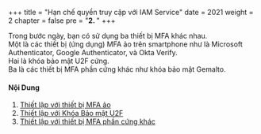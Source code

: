 +++
title = "Hạn chế quyền truy cập với IAM Service"
date = 2021
weight = 2
chapter = false
pre = "<b>2. </b>"
+++

Trong bước ngày, bạn có sử dụng ba thiết bị MFA khác nhau.  
Một là các thiết bị (ứng dụng) MFA ảo trên smartphone như là Microsoft Authenticator, Google Authenticator, và Okta Verify.  
Hai là khóa bảo mật U2F cứng.  
Ba là các thiết bị MFA phần cứng khác như khóa bảo mật Gemalto.
#### Nội Dung

1. [Thiết lập với thiết bị MFA ảo](1-virtual-mfa-device)
2. [Thiết lập với Khóa Bảo mật U2F](2-u2f-security-key)
3. [Thiết lập với thiết bị MFA phần cứng khác](3-other-hardware-mfa-device)
